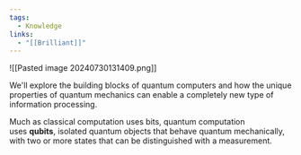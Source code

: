 ```yaml
---
tags:
  - Knowledge
links:
  - "[[Brilliant]]"
---
```

![[Pasted image 20240730131409.png]]

We'll explore the building blocks of quantum computers and how the unique properties of quantum mechanics can enable a completely new type of information processing.

Much as classical computation uses bits, quantum computation uses **qubits**, isolated quantum objects that behave quantum mechanically, with two or more states that can be distinguished with a measurement.
